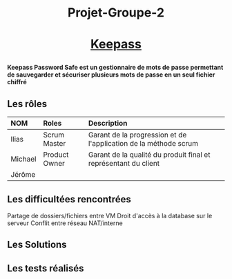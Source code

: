 # <p align =center>  Projet-Groupe-2 
# <p align =center>[Keepass](https://keepass.info/) </p>

**Keepass Password Safe est un gestionnaire de mots de passe permettant de sauvegarder et sécuriser plusieurs mots de passe en un seul fichier chiffré**
## Les rôles 
| NOM | Roles | Description |
| :-- |:----- | :---------- |
| Ilias    | Scrum Master      | Garant de la progression et de l'application de la méthode scrum           |
|  Michael   | Product Owner      |   Garant de la qualité du produit final et représentant du client         |
|  Jérôme  |       |             |

## Les difficultées rencontrées
Partage de dossiers/fichiers entre VM
Droit d'accès à la database sur le serveur
Conflit entre réseau NAT/interne

## Les Solutions 

## Les tests réalisés
